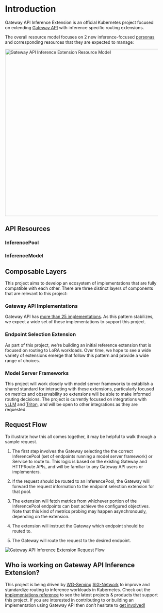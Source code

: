 # Introduction

Gateway API Inference Extension is an official Kubernetes project focused on
extending [Gateway API](https://gateway-api.sigs.k8s.io/) with inference
specific routing extensions.

The overall resource model focuses on 2 new inference-focused
[personas](/concepts/roles-and-personas) and corresponding resources that
they are expected to manage:

<!-- Source: https://docs.google.com/presentation/d/11HEYCgFi-aya7FS91JvAfllHiIlvfgcp7qpi_Azjk4E/edit#slide=id.g292839eca6d_1_0 -->
<img src="/images/resource-model.png" alt="Gateway API Inference Extension Resource Model" class="center" width="550" />

## API Resources

### InferencePool

### InferenceModel

## Composable Layers

This project aims to develop an ecosystem of implementations that are fully
compatible with each other. There are three distinct layers of components that
are relevant to this project:

### Gateway API Implementations

Gateway API has [more than 25
implementations](https://gateway-api.sigs.k8s.io/implementations/). As this
pattern stabilizes, we expect a wide set of these implementations to support
this project.

### Endpoint Selection Extension

As part of this project, we're building an initial reference extension that is
focused on routing to LoRA workloads. Over time, we hope to see a wide variety
of extensions emerge that follow this pattern and provide a wide range of
choices.

### Model Server Frameworks

This project will work closely with model server frameworks to establish a
shared standard for interacting with these extensions, particularly focused on
metrics and observability so extensions will be able to make informed routing
decisions. The project is currently focused on integrations with
[vLLM](https://github.com/vllm-project/vllm) and
[Triton](https://github.com/triton-inference-server/server), and will be open to
other integrations as they are requested.

## Request Flow

To illustrate how this all comes together, it may be helpful to walk through a
sample request.

1. The first step involves the Gateway selecting the the correct InferencePool
(set of endpoints running a model server framework) or Service to route to. This
logic is based on the existing Gateway and HTTPRoute APIs, and will be familiar
to any Gateway API users or implementers.

2. If the request should be routed to an InferencePool, the Gateway will forward
the request information to the endpoint selection extension for that pool.

3. The extension will fetch metrics from whichever portion of the InferencePool
endpoints can best achieve the configured objectives. Note that this kind of
metrics probing may happen asynchronously, depending on the extension.

4. The extension will instruct the Gateway which endpoint should be routed to.

5. The Gateway will route the request to the desired endpoint.

<img src="/images/request-flow.png" alt="Gateway API Inference Extension Request Flow" class="center" />


## Who is working on Gateway API Inference Extension?

This project is being driven by
[WG-Serving](https://github.com/kubernetes/community/tree/master/wg-serving)
[SIG-Network](https://github.com/kubernetes/community/tree/master/sig-network)
to improve and standardize routing to inference workloads in Kubernetes. Check
out the [implementations reference](implementations.md) to see the latest
projects & products that support this project. If you are interested in
contributing to or building an implementation using Gateway API then don’t
hesitate to [get involved!](/contributing)
